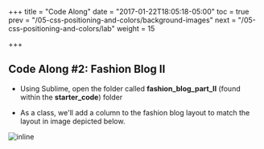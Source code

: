 +++
title = "Code Along"
date = "2017-01-22T18:05:18-05:00"
toc = true
prev = "/05-css-positioning-and-colors/background-images"
next = "/05-css-positioning-and-colors/lab"
weight = 15

+++

## Code Along #2: Fashion Blog II

- Using Sublime, open the folder called **fashion_blog_part_II** (found within the **starter_code**) folder

- As a class, we'll add a column to the fashion blog layout to match the layout in image depicted below.


![inline](/images/05/completed_fashion_blog_part_II.png)
